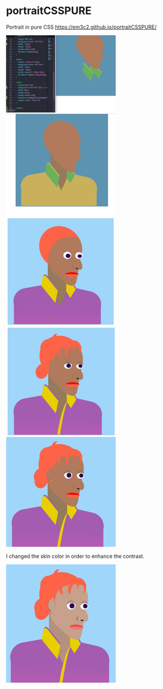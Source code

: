 # portraitCSSPURE

Portrait in pure CSS https://em3c2.github.io/portraitCSSPURE/

<img width="300px" src="./img/iter.jpeg">

<img width="300px" src="./img/iter1.jpeg">

<img width="300px" src="./img/iter2.jpeg">

<img width="300px" src="./img/iter3.jpeg">

<img width="300px" src="./img/iter4.jpeg">

I changed the skin color in order to enhance the contrast.

<img width="300px" src="./img/iter5.jpeg">